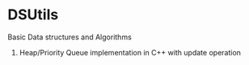 # DSUtils

Basic Data structures and Algorithms

1) Heap/Priority Queue implementation in C++ with update operation
